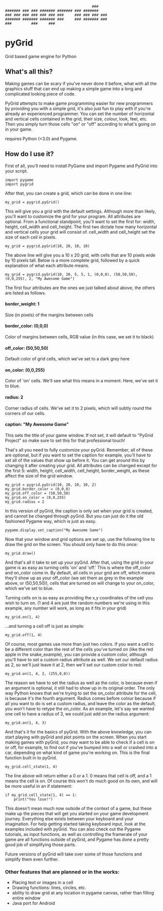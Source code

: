                                             ###
    ####### ### ### ####### ####### ### #######
    ### ### ### ### ### ### ###     ### ### ### ###
    ####### ####### ####### ###     ### ####### ###
    ###         ###     ###

# pyGrid

Grid based game engine for Python

## What's all this?

Making games can be scary if you've never done it before, what with all the graphics stuff that can end up making a simple game into a long and complicated looking piece of code.

PyGrid attempts to make game programming easier for new programmers by providing you with a simple grid, it's also just fun to play with if you're already an experienced programmer. You can set the number of horizontal and vertical cells contained in the grid, their size, colour, look, feel, etc. Then you simply turn those cells "on" or "off" according to what's going on in your game.

requires Python (<3.0) and Pygame.

## How do I use it?

First of all, you'll need to install PyGame and import Pygame and PyGrid into your script.

    import pygame
    import pygrid

After that, you can create a grid, which can be done in one line:

    my_grid = pygrid.pyGrid()

This will give you a grid with the default settings. Although more than likely, you'll want to customize the grid for your program.
All attributes are optional. From a functional standpoint, you'll want to set the first for: width, height, cell_width and cell_height.
The first two dictate how many horizontal and vertical cells your grid will consist of. cell_width and cell_height set the size of each cell in pixels.

    my_grid = pygrid.pyGrid(10, 20, 10, 10)

The above line will give you a 10 x 20 grid, with cells that are 10 pixels wide by 10 pixels tall.
Below is a more complete grid, followed by a quick explanation of what each attribute means.

    my_grid = pygrid.pyGrid(10, 20, 5, 5, 1, (0,0,0), (50,50,50), (0,0,255), 2, "My Awesome Game")

The first four attributes are the ones we just talked about above, the others are listed as follows.

#### border_weight: 1

Size (in pixels) of the margins between cells

#### border_color: (0,0,0)

Color of margins between cells, RGB value (in this case, we set it to black)

#### off_color: (50,50,50)

Default color of grid cells, which we've set to a dark grey here

#### on_color: (0,0,255)

Color of 'on' cells. We'll see what this means in a moment. Here, we've set it to blue.

#### radius: 2

Corner radius of cells. We've set it to 2 pixels, which will subtly round the corners of our cells.

#### caption: "My Awesome Game"

This sets the title of your game window. If not set, it will default to "PyGrid Project" so make sure to set this for that professional touch!

That's all you need to fully customize your pyGrid. Remember, all of these are optional, but if you want to set the caption for example, you'll have to set all of the values that show up before it. You can get around this by changing it after creating your grid. All attributes can be changed except for the first 5: width, height, cell_width, cell_height, border_weight, as these affect the size of the grid window.

    my_grid = pygrid.pyGrid(10, 20, 10, 10, 2)
    my_grid.border_color = (0,0,0)
    my_grid.off_color = (50,50,50)
    my_grid.on_color = (0,0,255)
    my_grid.radius = 2

In this version of pyGrid, the caption is only set when your grid is created, and cannot be changed through pyGrid. But you can just do it the old fashioned Pygame way, which is just as easy.

    pygame.display.set_caption("My Awesome Game")

Now that your window and grid options are set up, use the following line to draw the grid on the screen. You should only have to do this once:

    my_grid.draw()

And that's all it take to set up your pyGrid. After that, using the grid in your game is as easy as turning cells 'on' and 'off.' This is where the off_color and on_color come in. By default, all cells in your grid are off, which means they'll show up as your off_color (we set them as grey in the example above, or (50,50,50)), cells that are turned on will change to your on_color, which we've set to blue.

Turning cells on is as easy as providing the x,y coordinates of the cell you wish to turn on. (1 and 4 are just the random numbers we're using in this example, any number will work, as long as it fits in your grid)

    my_grid.on(1, 4)

...and turning a cell off is just as simple:

    my_grid.off(1, 4)

Of course, most games use more than just two colors. If you want a cell to be a different color than the rest of the cells you've turned on (like the red apple in the snake_example), you can provide a custom color, although you'll have to set a custom radius attribute as well. We set our default radius as 2, so we'll just leave it at 2, then we'll set our custom color to red:

    my_grid.on(1, 4, 2, (255,0,0))

The reason we have to set the radius as well as the color, is because even if an argument is optional, it still had to show up in its original order. The only way Python knows that we're trying to set the on_color attribute for the cell, is because it's the fourth argument. Radius comes before colour because if all you want to do is set a custom radius, and leave the color as the default, you won't have to retype the on_color. As an example, let's say we wanted one cell to have a radius of 3, we could just add on the radius argument:

    my_grid.on(1, 4, 3)

And that's it for the basics of pyGrid. With the above knowledge, you can start playing with pyGrid and plot points on the screen. When you start making games with pyGrid, you may want to be able to check if a cell is on or off, for example, to find out if you've bumped into a wall or crashed into a car, depending on what kind of game you're working on. This is the final function built in to pyGrid.

    my_grid.cell_state(1, 4)

The line above will return either a 0 or a 1. 0 means that cell is off, and a 1 means the cell is on. Of course this won't do much good on its own, and will be more useful in an if statement:

    if my_grid.cell_state(1, 4) == 1:
        print("You lose!")

This doesn't mean much now outside of the context of a game, but these make up the pieces that will get you started on your game development journey. Everything else exists between your keyboard and your imagination. For help getting started taking keyboard input, look at the examples included with pyGrid. You can also check out the Pygame tutorials, as input functions, as well as controlling the framerate of your game are all functions outside of pyGrid, and Pygame has done a pretty good job of simplifying those parts.

Future versions of pyGrid will take over some of those functions and simplify them even further.

### Other features that are planned or in the works:

* Placing text or images in a cell
* Drawing functions: lines, circles, etc.
* ability to draw grid at any location in pygame canvas, rather than filling entire window
* Java port for Android
